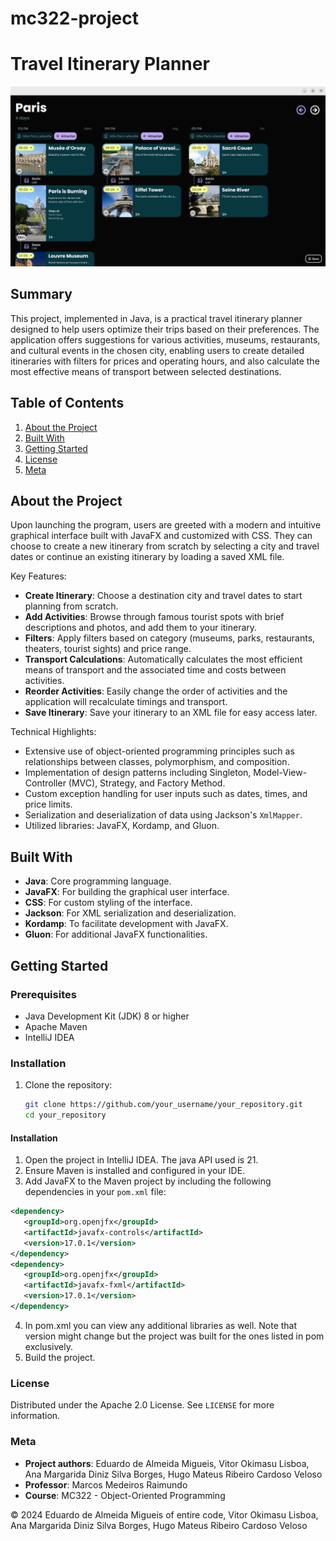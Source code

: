 # mc322-project

# Travel Itinerary Planner
![Example Image](repo/image2.png)

## Summary
This project, implemented in Java, is a practical travel itinerary planner designed to help users optimize their trips based on their preferences. The application offers suggestions for various activities, museums, restaurants, and cultural events in the chosen city, enabling users to create detailed itineraries with filters for prices and operating hours, and also calculate the most effective means of transport between selected destinations.

## Table of Contents
1. [About the Project](#about-the-project)
2. [Built With](#built-with)
3. [Getting Started](#getting-started)
4. [License](#license)
5. [Meta](#meta)

## About the Project
Upon launching the program, users are greeted with a modern and intuitive graphical interface built with JavaFX and customized with CSS. They can choose to create a new itinerary from scratch by selecting a city and travel dates or continue an existing itinerary by loading a saved XML file.

Key Features:
- **Create Itinerary**: Choose a destination city and travel dates to start planning from scratch.
- **Add Activities**: Browse through famous tourist spots with brief descriptions and photos, and add them to your itinerary.
- **Filters**: Apply filters based on category (museums, parks, restaurants, theaters, tourist sights) and price range.
- **Transport Calculations**: Automatically calculates the most efficient means of transport and the associated time and costs between activities.
- **Reorder Activities**: Easily change the order of activities and the application will recalculate timings and transport.
- **Save Itinerary**: Save your itinerary to an XML file for easy access later.

Technical Highlights:
- Extensive use of object-oriented programming principles such as relationships between classes, polymorphism, and composition.
- Implementation of design patterns including Singleton, Model-View-Controller (MVC), Strategy, and Factory Method.
- Custom exception handling for user inputs such as dates, times, and price limits.
- Serialization and deserialization of data using Jackson's `XmlMapper`.
- Utilized libraries: JavaFX, Kordamp, and Gluon.

## Built With
- **Java**: Core programming language.
- **JavaFX**: For building the graphical user interface.
- **CSS**: For custom styling of the interface.
- **Jackson**: For XML serialization and deserialization.
- **Kordamp**: To facilitate development with JavaFX.
- **Gluon**: For additional JavaFX functionalities.

## Getting Started
### Prerequisites
- Java Development Kit (JDK) 8 or higher
- Apache Maven
- IntelliJ IDEA

### Installation
1. Clone the repository:
   ```sh
   git clone https://github.com/your_username/your_repository.git
   cd your_repository
#### Installation
1. Open the project in IntelliJ IDEA. The java API used is 21.
2. Ensure Maven is installed and configured in your IDE.
3. Add JavaFX to the Maven project by including the following dependencies in your `pom.xml` file:
 ```xml
<dependency>
	<groupId>org.openjfx</groupId>
	<artifactId>javafx-controls</artifactId>
	<version>17.0.1</version>
</dependency>
<dependency> 
	<groupId>org.openjfx</groupId> 
	<artifactId>javafx-fxml</artifactId>
	<version>17.0.1</version>
</dependency>
```
4. In pom.xml you can view any additional libraries as well. Note that version might change but the project was built for the ones listed in pom exclusively.
5. Build the project.

### License

Distributed under the Apache 2.0 License. See `LICENSE` for more information.

### Meta

-   **Project authors**: Eduardo de Almeida Migueis, Vitor Okimasu Lisboa, Ana Margarida Diniz Silva Borges, Hugo Mateus Ribeiro Cardoso Veloso
-   **Professor**: Marcos Medeiros Raimundo
-   **Course**: MC322 - Object-Oriented Programming

© 2024 Eduardo de Almeida Migueis of entire code, Vitor Okimasu Lisboa, Ana Margarida Diniz Silva Borges, Hugo Mateus Ribeiro Cardoso Veloso